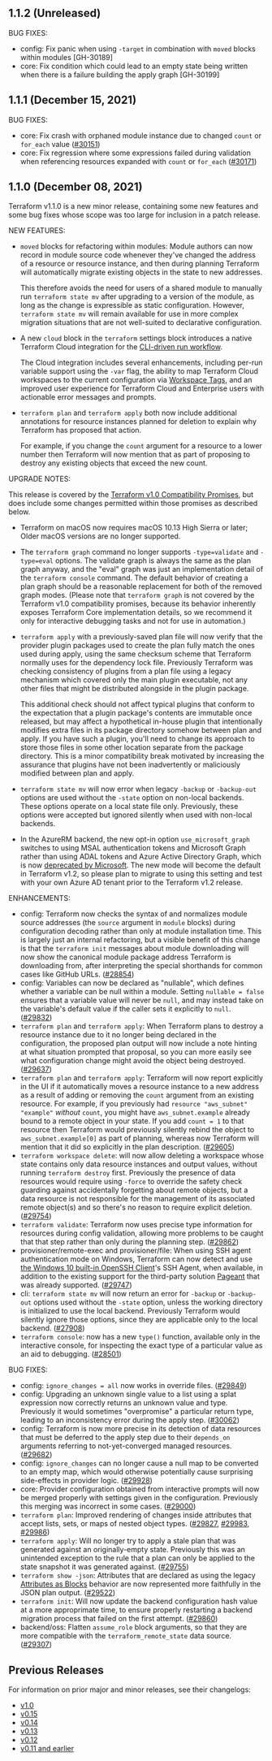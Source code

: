 ## 1.1.2 (Unreleased)

BUG FIXES:

* config: Fix panic when using `-target` in combination with `moved` blocks within modules [GH-30189]
* core: Fix condition which could lead to an empty state being written when there is a failure building the apply graph [GH-30199]

## 1.1.1 (December 15, 2021)

BUG FIXES:

* core: Fix crash with orphaned module instance due to changed `count` or `for_each` value ([#30151](https://github.com/hashicorp/terraform/issues/30151))
* core: Fix regression where some expressions failed during validation when referencing resources expanded with `count` or `for_each` ([#30171](https://github.com/hashicorp/terraform/issues/30171))

## 1.1.0 (December 08, 2021)

Terraform v1.1.0 is a new minor release, containing some new features and some bug fixes whose scope was too large for inclusion in a patch release.

NEW FEATURES:

* `moved` blocks for refactoring within modules: Module authors can now record in module source code whenever they've changed the address of a resource or resource instance, and then during planning Terraform will automatically migrate existing objects in the state to new addresses.

    This therefore avoids the need for users of a shared module to manually run `terraform state mv` after upgrading to a version of the module, as long as the change is expressible as static configuration. However, `terraform state mv` will remain available for use in more complex migration situations that are not well-suited to declarative configuration.
* A new `cloud` block in the `terraform` settings block introduces a native Terraform Cloud integration for the [CLI-driven run workflow](https://www.terraform.io/docs/cloud/run/cli.html).

    The Cloud integration includes several enhancements, including per-run variable support using the `-var` flag, the ability to map Terraform Cloud workspaces to the current configuration via [Workspace Tags](https://www.terraform.io/docs/cloud/api/workspaces.html#get-tags), and an improved user experience for Terraform Cloud and Enterprise users with actionable error messages and prompts.
* `terraform plan` and `terraform apply` both now include additional annotations for resource instances planned for deletion to explain why Terraform has proposed that action.

    For example, if you change the `count` argument for a resource to a lower number then Terraform will now mention that as part of proposing to destroy any existing objects that exceed the new count.

UPGRADE NOTES:

This release is covered by the [Terraform v1.0 Compatibility Promises](https://www.terraform.io/docs/language/v1-compatibility-promises.html), but does include some changes permitted within those promises as described below.

* Terraform on macOS now requires macOS 10.13 High Sierra or later; Older macOS versions are no longer supported.
* The `terraform graph` command no longer supports `-type=validate` and `-type=eval` options. The validate graph is always the same as the plan graph anyway, and the "eval" graph was just an implementation detail of the `terraform console` command. The default behavior of creating a plan graph should be a reasonable replacement for both of the removed graph modes. (Please note that `terraform graph` is not covered by the Terraform v1.0 compatibility promises, because its behavior inherently exposes Terraform Core implementation details, so we recommend it only for interactive debugging tasks and not for use in automation.)
* `terraform apply` with a previously-saved plan file will now verify that the provider plugin packages used to create the plan fully match the ones used during apply, using the same checksum scheme that Terraform normally uses for the dependency lock file. Previously Terraform was checking consistency of plugins from a plan file using a legacy mechanism which covered only the main plugin executable, not any other files that might be distributed alongside in the plugin package.

    This additional check should not affect typical plugins that conform to the expectation that a plugin package's contents are immutable once released, but may affect a hypothetical in-house plugin that intentionally modifies extra files in its package directory somehow between plan and apply. If you have such a plugin, you'll need to change its approach to store those files in some other location separate from the package directory. This is a minor compatibility break motivated by increasing the assurance that plugins have not been inadvertently or maliciously modified between plan and apply.
* `terraform state mv` will now error when legacy `-backup` or `-backup-out` options are used without the `-state` option on non-local backends. These options operate on a local state file only. Previously, these options were accepted but ignored silently when used with non-local backends. 
* In the AzureRM backend, the new opt-in option `use_microsoft_graph` switches to using MSAL authentication tokens and Microsoft Graph rather than using ADAL tokens and Azure Active Directory Graph, which is now [deprecated by Microsoft](https://docs.microsoft.com/en-us/graph/migrate-azure-ad-graph-faq). The new mode will become the default in Terraform v1.2, so please plan to migrate to using this setting and test with your own Azure AD tenant prior to the Terraform v1.2 release.

ENHANCEMENTS:

* config: Terraform now checks the syntax of and normalizes module source addresses (the `source` argument in `module` blocks) during configuration decoding rather than only at module installation time. This is largely just an internal refactoring, but a visible benefit of this change is that the `terraform init` messages about module downloading will now show the canonical module package address Terraform is downloading from, after interpreting the special shorthands for common cases like GitHub URLs. ([#28854](https://github.com/hashicorp/terraform/issues/28854))
* config: Variables can now be declared as "nullable", which defines whether a variable can be null within a module. Setting `nullable = false` ensures that a variable value will never be `null`, and may instead take on the variable's default value if the caller sets it explicitly to `null`. ([#29832](https://github.com/hashicorp/terraform/issues/29832))
* `terraform plan` and `terraform apply`: When Terraform plans to destroy a resource instance due to it no longer being declared in the configuration, the proposed plan output will now include a note hinting at what situation prompted that proposal, so you can more easily see what configuration change might avoid the object being destroyed. ([#29637](https://github.com/hashicorp/terraform/pull/29637))
* `terraform plan` and `terraform apply`: Terraform will now report explicitly in the UI if it automatically moves a resource instance to a new address as a result of adding or removing the `count` argument from an existing resource. For example, if you previously had `resource "aws_subnet" "example"` _without_ `count`, you might have `aws_subnet.example` already bound to a remote object in your state. If you add `count = 1` to that resource then Terraform would previously silently rebind the object to `aws_subnet.example[0]` as part of planning, whereas now Terraform will mention that it did so explicitly in the plan description. ([#29605](https://github.com/hashicorp/terraform/issues/29605))
* `terraform workspace delete`: will now allow deleting a workspace whose state contains only data resource instances and output values, without running `terraform destroy` first. Previously the presence of data resources would require using `-force` to override the safety check guarding against accidentally forgetting about remote objects, but a data resource is not responsible for the management of its associated remote object(s) and so there's no reason to require explicit deletion. ([#29754](https://github.com/hashicorp/terraform/issues/29754))
* `terraform validate`: Terraform now uses precise type information for resources during config validation, allowing more problems to be caught that that step rather than only during the planning step. ([#29862](https://github.com/hashicorp/terraform/issues/29862))
* provisioner/remote-exec and provisioner/file: When using SSH agent authentication mode on Windows, Terraform can now detect and use [the Windows 10 built-in OpenSSH Client](https://devblogs.microsoft.com/powershell/using-the-openssh-beta-in-windows-10-fall-creators-update-and-windows-server-1709/)'s SSH Agent, when available, in addition to the existing support for the third-party solution [Pageant](https://documentation.help/PuTTY/pageant.html) that was already supported. ([#29747](https://github.com/hashicorp/terraform/issues/29747))
* cli: `terraform state mv` will now return an error for `-backup` or `-backup-out` options used without the `-state` option, unless the working directory is initialized to use the local backend. Previously Terraform would silently ignore those options, since they are applicable only to the local backend. ([#27908](https://github.com/hashicorp/terraform/issues/27908))
* `terraform console`: now has a new `type()` function, available only in the interactive console, for inspecting the exact type of a particular value as an aid to debugging. ([#28501](https://github.com/hashicorp/terraform/issues/28501))

BUG FIXES:

* config: `ignore_changes = all` now works in override files. ([#29849](https://github.com/hashicorp/terraform/issues/29849))
* config: Upgrading an unknown single value to a list using a splat expression now correctly returns an unknown value and type. Previously it would sometimes "overpromise" a particular return type, leading to an inconsistency error during the apply step. ([#30062](https://github.com/hashicorp/terraform/issues/30062))
* config: Terraform is now more precise in its detection of data resources that must be deferred to the apply step due to their `depends_on` arguments referring to not-yet-converged managed resources. ([#29682](https://github.com/hashicorp/terraform/issues/29682))
* config: `ignore_changes` can no longer cause a null map to be converted to an empty map, which would otherwise potentially cause surprising side-effects in provider logic. ([#29928](https://github.com/hashicorp/terraform/issues/29928))
* core: Provider configuration obtained from interactive prompts will now be merged properly with settings given in the configuration. Previously this merging was incorrect in some cases. ([#29000](https://github.com/hashicorp/terraform/issues/29000))
* `terraform plan`: Improved rendering of changes inside attributes that accept lists, sets, or maps of nested object types. ([#29827](https://github.com/hashicorp/terraform/issues/29827), [#29983](https://github.com/hashicorp/terraform/issues/29983), [#29986](https://github.com/terraform/issues/29986))
* `terraform apply`: Will no longer try to apply a stale plan that was generated against an originally-empty state. Previously this was an unintended exception to the rule that a plan can only be applied to the state snapshot it was generated against. ([#29755](https://github.com/hashicorp/terraform/issues/29755))
* `terraform show -json`: Attributes that are declared as using the legacy [Attributes as Blocks](https://www.terraform.io/docs/language/attr-as-blocks.html) behavior are now represented more faithfully in the JSON plan output. ([#29522](https://github.com/hashicorp/terraform/issues/29522))
* `terraform init`: Will now update the backend configuration hash value at a more approprimate time, to ensure properly restarting a backend migration process that failed on the first attempt. ([#29860](https://github.com/hashicorp/terraform/issues/29860))
* backend/oss: Flatten `assume_role` block arguments, so that they are more compatible with the `terraform_remote_state` data source. ([#29307](https://github.com/hashicorp/terraform/issues/29307))

## Previous Releases

For information on prior major and minor releases, see their changelogs:

* [v1.0](https://github.com/hashicorp/terraform/blob/v1.0/CHANGELOG.md)
* [v0.15](https://github.com/hashicorp/terraform/blob/v0.15/CHANGELOG.md)
* [v0.14](https://github.com/hashicorp/terraform/blob/v0.14/CHANGELOG.md)
* [v0.13](https://github.com/hashicorp/terraform/blob/v0.13/CHANGELOG.md)
* [v0.12](https://github.com/hashicorp/terraform/blob/v0.12/CHANGELOG.md)
* [v0.11 and earlier](https://github.com/hashicorp/terraform/blob/v0.11/CHANGELOG.md)
